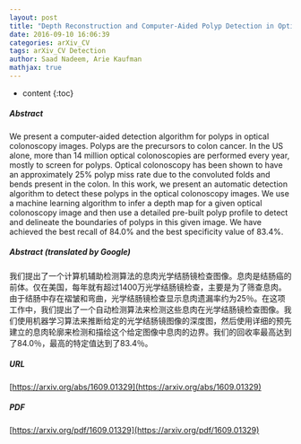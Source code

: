 ```yaml
---
layout: post
title: "Depth Reconstruction and Computer-Aided Polyp Detection in Optical Colonoscopy Video Frames"
date: 2016-09-10 16:06:39
categories: arXiv_CV
tags: arXiv_CV Detection
author: Saad Nadeem, Arie Kaufman
mathjax: true
---
```


* content
{:toc}

##### Abstract
We present a computer-aided detection algorithm for polyps in optical colonoscopy images. Polyps are the precursors to colon cancer. In the US alone, more than 14 million optical colonoscopies are performed every year, mostly to screen for polyps. Optical colonoscopy has been shown to have an approximately 25% polyp miss rate due to the convoluted folds and bends present in the colon. In this work, we present an automatic detection algorithm to detect these polyps in the optical colonoscopy images. We use a machine learning algorithm to infer a depth map for a given optical colonoscopy image and then use a detailed pre-built polyp profile to detect and delineate the boundaries of polyps in this given image. We have achieved the best recall of 84.0% and the best specificity value of 83.4%.

##### Abstract (translated by Google)
我们提出了一个计算机辅助检测算法​​的息肉光学结肠镜检查图像。息肉是结肠癌的前体。仅在美国，每年就有超过1400万光学结肠镜检查，主要是为了筛查息肉。由于结肠中存在褶皱和弯曲，光学结肠镜检查显示息肉遗漏率约为25％。在这项工作中，我们提出了一个自动检测算法来检测这些息肉在光学结肠镜检查图像。我们使用机器学习算法来推断给定的光学结肠镜图像的深度图，然后使用详细的预先建立的息肉轮廓来检测和描绘这个给定图像中息肉的边界。我们的回收率最高达到了84.0％，最高的特定值达到了83.4％。

##### URL
[https://arxiv.org/abs/1609.01329](https://arxiv.org/abs/1609.01329)

##### PDF
[https://arxiv.org/pdf/1609.01329](https://arxiv.org/pdf/1609.01329)


